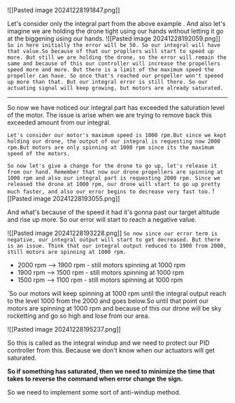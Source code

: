 ![[Pasted image 20241228191847.png]]

Let's consider only the integral part from the above example . And also let's imagine we are holding the drone tight using our hands without letting it go at the biggening using our hands.
![[Pasted image 20241228192059.png]]
`So in here initially the error will be 50. So our integral will have that value.So because of that our propllers will start to speed up more. But still we are holding the drone, so the error will remain the same and because of this our controller will increase the propellers speed more and more. But there is a limit of the maximum speed the propeller can have. So once that's reached our propeller won't speeed up more than that. But our integral error is still there. So our actuating signal will keep growing, but motors are already saturated.`

--- 

So now we have noticed our integral part has exceeded the saturation level of the motor. The issue is arise when we are trying to remove back this exceeded amount from our integral. 

`Let's consider our motor's maximum speed is 1000 rpm.But since we kept holding our drone, the output of our integral is requesting now 2000 rpm.But motors are only spinning at 1000 rpm since its the maximum speed of the motors.`

`So now let's give a change for the drone to go up, let's release it from our hand. Remember that now our drone propellers are spinning at 1000 rpm and also our integral part is requesting 2000 rpm. Since we released the drone at 1000 rpm, our drone will start to go up pretty much faster, and also our error begins to decrease very fast too.`
![[Pasted image 20241228193055.png]]

And what's because of the speed it had it's gonna past our target altitude and rise up more. So our error will start to reach a negative value.

![[Pasted image 20241228193228.png]]
`So now since our error term is negative, our integral output will start to get decreased. But there is an issue. Think that our integral output reduced to 1900 from 2000, still motors are spinning at 1000 rpm.`

- 2000 rpm --> 1900 rpm  - still motors spinning at 1000 rpm
- 1900 rpm --> 1500 rpm  - still motors spinning at 1000 rpm
- 1500 rpm --> 1100 rpm  - still motors spinning at 1000 rpm

`So our motors will keep spinning at 1000 rpm until the integral output reach to the level 1000 from the 2000 and goes below.So until that point our motors are spinning at 1000 rpm and because of this our drone will be sky rocketting and go so high and lose from our area.

![[Pasted image 20241228195237.png]]

So this is called as the integral windup and we need to protect our PID controller from this. Because we don't know when our actuators will get saturated.

**So if something has saturated, then we need to minimize the time that takes to reverse the command when error change the sign.**

So we need to implement some sort of anti-windup method.
